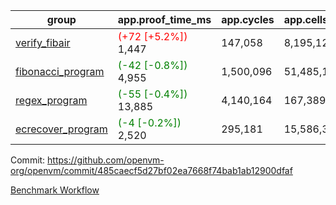 | group | app.proof_time_ms | app.cycles | app.cells_used | leaf.proof_time_ms | leaf.cycles | leaf.cells_used |
| -- | -- | -- | -- | -- | -- | -- |
| [verify_fibair](https://github.com/openvm-org/openvm/blob/benchmark-results/benchmarks-pr/1394/verify_fibair-485caecf5d27bf02ea7668f74bab1ab12900dfaf.md) |<span style='color: red'>(+72 [+5.2%])</span> 1,447 |  147,058 |  8,195,120 |- | - | - |
| [fibonacci_program](https://github.com/openvm-org/openvm/blob/benchmark-results/benchmarks-pr/1394/fibonacci-485caecf5d27bf02ea7668f74bab1ab12900dfaf.md) |<span style='color: green'>(-42 [-0.8%])</span> 4,955 |  1,500,096 |  51,485,167 |- | - | - |
| [regex_program](https://github.com/openvm-org/openvm/blob/benchmark-results/benchmarks-pr/1394/regex-485caecf5d27bf02ea7668f74bab1ab12900dfaf.md) |<span style='color: green'>(-55 [-0.4%])</span> 13,885 |  4,140,164 |  167,389,450 |- | - | - |
| [ecrecover_program](https://github.com/openvm-org/openvm/blob/benchmark-results/benchmarks-pr/1394/ecrecover-485caecf5d27bf02ea7668f74bab1ab12900dfaf.md) |<span style='color: green'>(-4 [-0.2%])</span> 2,520 |  295,181 |  15,586,346 |- | - | - |


Commit: https://github.com/openvm-org/openvm/commit/485caecf5d27bf02ea7668f74bab1ab12900dfaf

[Benchmark Workflow](https://github.com/openvm-org/openvm/actions/runs/13755034232)

